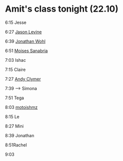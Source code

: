 # Amit's class tonight (22.10)

6:15 Jesse

6:27 [Jason Levine](/ep/profile/m5rLOYYylrl)

6:39 [Jonathan Wohl](/ep/profile/rdI4x5fVNUz)

6:51 [Moises Sanabria](/ep/profile/v6pSS8EP8fM)

7:03 Ishac

7:15  Claire

7:27 [Andy Clymer](/ep/profile/ybfmyCe3WiP)

7:39 --> Simona

7:51 Tega

8:03 <u>[motoishmz](https://sfpc.hackpad.com/ep/profile/w4lbIML7ANO)</u>

8:15 Le

8:27 Mini

8:39 Jonathan

8:51Rachel

9:03 